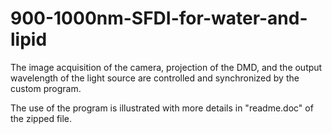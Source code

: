 # 900-1000nm-SFDI-for-water-and-lipid

The image acquisition of the camera, projection of the DMD, and the output wavelength of the light source are controlled and synchronized by the custom program. 

The use of the program is illustrated with more details in "readme.doc" of the zipped file. 

